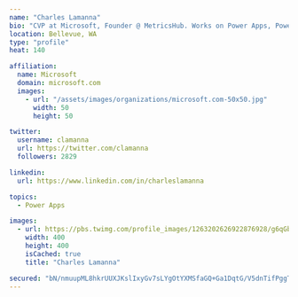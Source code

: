 ```yaml
---
name: "Charles Lamanna"
bio: "CVP at Microsoft, Founder @ MetricsHub. Works on Power Apps, Power Automate, Power Virtual Agent, Common Data Service and Dynamics 365."
location: Bellevue, WA
type: "profile"
heat: 140

affiliation:
  name: Microsoft
  domain: microsoft.com
  images:
    - url: "/assets/images/organizations/microsoft.com-50x50.jpg"
      width: 50
      height: 50

twitter:
  username: clamanna
  url: https://twitter.com/clamanna
  followers: 2829

linkedin:
  url: https://www.linkedin.com/in/charleslamanna

topics:
  - Power Apps

images:
  - url: https://pbs.twimg.com/profile_images/1263202626922876928/g6qGbHZ-_400x400.jpg
    width: 400
    height: 400
    isCached: true
    title: "Charles Lamanna"

secured: "bN/nmuupML8hkrUUXJKslIxyGv7sLYgOtYXMSfaGQ+Ga1DqtG/V5dnTifPggTu3088UzolbJ3ff9W8A6F8Iw58jOvB0/+8Xawp2j/vorliGN35nWK/+TrUyEK5bmk70/JqD9aEfZa7KO3k4C6NQlpslEmSgVfqPnnmy/Tk5PUGKtJEiKkdDWgb9/3YtrXbRMOPHl45JiDZ07LFung8aqYWrVtEiFu8Y3I2Hk+eIjri6zqh92YH8qCGQz61gngA0cLJbng2dycZ1q2KXlBPU6vYM9pWj/HpRciXdMo/r6hzknwLFNP/k1zWI2VCcRd+9/dzo6NZXMdLgqLfJihco/m1JCzD8FklyT4PdhAnKdN+ZnnysCtep+tGu87HpPQRIzb3udDi7lk7v1qvhwIxLoXkt3bh7dT06LhkI3031esfA=;mgwb3Sx0rvuYjjdemNWXVQ=="
---
```


